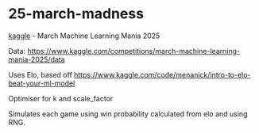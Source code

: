 # 25-march-madness
[kaggle](https://www.kaggle.com/competitions/march-machine-learning-mania-2025/overview) - March Machine Learning Mania 2025


Data: 
https://www.kaggle.com/competitions/march-machine-learning-mania-2025/data 

Uses Elo, based off https://www.kaggle.com/code/menanick/intro-to-elo-beat-your-ml-model

Optimiser for k and scale_factor

Simulates each game using win probability calculated from elo and using RNG.
